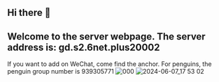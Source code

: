
## Hi there 👋
## Welcome to the server webpage. The server address is: gd.s2.6net.plus20002
If you want to add on WeChat, come find the anchor. For penguins, the penguin group number is 939305771
![000](https://github.com/FFG1124/FFG1124/assets/171813209/dbec1c96-3549-40d8-9d30-dade9c1b44ad)
![2024-06-07_17 53 02](https://github.com/FFG1124/FFG1124/assets/171813209/aad1e1ee-1220-48f5-93ad-255e99a128e8)

<!--
**MC1124/MC1124** is a ✨ _special_ ✨ repository because its `README.md` (this file) appears on your GitHub profile.
background-image:![2024-06-07_17 53 02](https://github.com/FFG1124/FFG1124/assets/171813209/aad1e1ee-1220-48f5-93ad-255e99a128e8)



Here are some ideas to get you started:

- 🔭 I’m currently working on ...
- 🌱 I’m currently learning ...
- 👯 I’m looking to collaborate on ...
- 🤔 I’m looking for help with ...
- 💬 Ask me about ...
- 📫 How to reach me: ...
- 😄 Pronouns: ...
- ⚡ Fun fact: ...
-->

